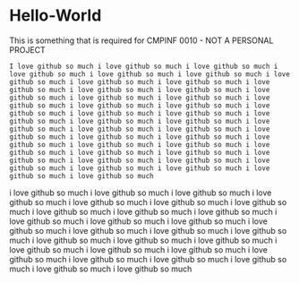 # Hello-World
This is something that is required for CMPINF 0010 - NOT A PERSONAL PROJECT


```
I love github so much i love github so much i love github so much i love github so much i love github so much i love github so much i love github so much i love github so much i love github so much i love github so much i love github so much i love github so much i love github so much i love github so much i love github so much i love github so much i love github so much i love github so much i love github so much i love github so much i love github so much i love github so much i love github so much i love github so much i love github so much i love github so much i love github so much i love github so much i love github so much i love github so much i love github so much i love github so much i love github so much i love github so much i love github so much i love github so much i love github so much i love github so much i love github so much i love github so much i love github so much i love github so much i love github so much i love github so much
```

 i love github so much i love github so much i love github so much i love github so much i love github so much i love github so much i love github so much i love github so much i love github so much i love github so much i love github so much i love github so much i love github so much i love github so much i love github so much i love github so much i love github so much i love github so much i love github so much i love github so much i love github so much i love github so much i love github so much i love github so much i love github so much i love github so much i love github so much i love github so much i love github so much
